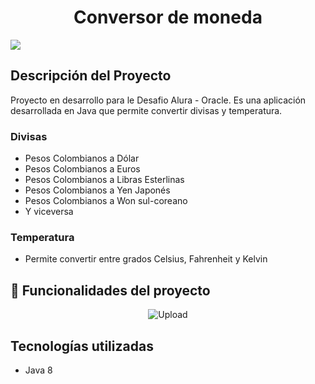 <h1 align="center">Conversor de moneda</h1>

<p align="left">
   <img src="https://img.shields.io/badge/STATUS-EN%20DESAROLLO-green">
</p>

## Descripción del Proyecto
Proyecto en desarrollo para le Desafio Alura - Oracle. Es una aplicación desarrollada en Java que permite convertir divisas y temperatura.

### Divisas
- Pesos Colombianos a Dólar
- Pesos Colombianos a Euros
- Pesos Colombianos a Libras Esterlinas
- Pesos Colombianos a Yen Japonés
- Pesos Colombianos a Won sul-coreano
- Y viceversa

### Temperatura
- Permite convertir entre grados Celsius, Fahrenheit y Kelvin

## :hammer: Funcionalidades del proyecto

<p align="center">
  <img src="https://usagif.com/wp-content/uploads/loading-12.gif" alt="Upload"/>
</p>

## Tecnologías utilizadas
- Java 8